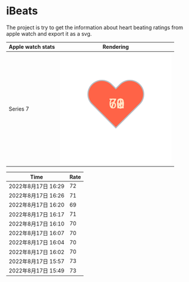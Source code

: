 # iBeats
The project is try to get the information about heart beating ratings from apple watch and export it as a svg.

| Apple watch stats | Rendering|
|--|--|
|Series 7 | ![](https://raw.githubusercontent.com/underwindfall/iBeats/main/files/heart.svg)|

<!--START_SECTION:my_heart_rate-->
| Time | Rate | 
 | ---- | ---- | 
| 2022年8月17日 16:29 | 72 |
| 2022年8月17日 16:26 | 71 |
| 2022年8月17日 16:20 | 69 |
| 2022年8月17日 16:17 | 71 |
| 2022年8月17日 16:10 | 70 |
| 2022年8月17日 16:07 | 70 |
| 2022年8月17日 16:04 | 70 |
| 2022年8月17日 16:02 | 70 |
| 2022年8月17日 15:57 | 73 |
| 2022年8月17日 15:49 | 73 |

<!--END_SECTION:my_heart_rate-->



